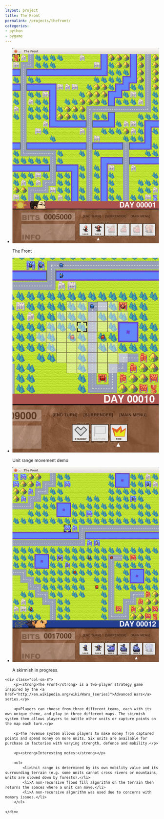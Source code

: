 ```yaml
---
layout: project
title: The Front
permalink: /projects/thefront/
categories:
- python
- pygame
---
```


<script>
$(function() {
    $(".rslides").responsiveSlides({timeout: 3500, maxwidth:500});
});
</script>

<div class="row">
    <div class="col-sm-4">
        <ul class="rslides">
            <li>
                <img src="/images/thefront-1.png"/>
                <p class="caption">The Front</p>
            </li>
            <li>
                <img src="/images/thefront-2.png" alt=""/>
                <p class="caption">Unit range movement demo</p>
            </li>
            <li>
                <img src="/images/thefront-3.png" alt=""/>
                <p class="caption">A skirmish in progress.</p>
            </li>
        </ul>
    </div>

    <div class="col-sm-8">
        <p><strong>The Front</strong> is a two-player strategy game inspired by the <a href="http://en.wikipedia.org/wiki/Wars_(series)">Advanced Wars</a> series.</p>

        <p>Players can choose from three different teams, each with its own unique theme, and play in three different maps. The skirmish system then allows players to battle other units or capture points on the map each turn.</p>

        <p>The revenue system allows players to make money from captured points and spend money on more units. Six units are available for purchase in factories with varying strength, defence and mobility.</p>

        <p><strong>Interesting notes:</strong></p>

        <ul>
            <li>Unit range is determined by its own mobility value and its surrounding terrain (e.g. some units cannot cross rivers or mountains, units are slowed down by forests).</li>
            <li>A non-recursive flood fill algorithm on the terrain then returns the spaces where a unit can move.</li>
            <li>A non-recursive algorithm was used due to concerns with memory issues.</li>
        </ul>

    </div>

</div>